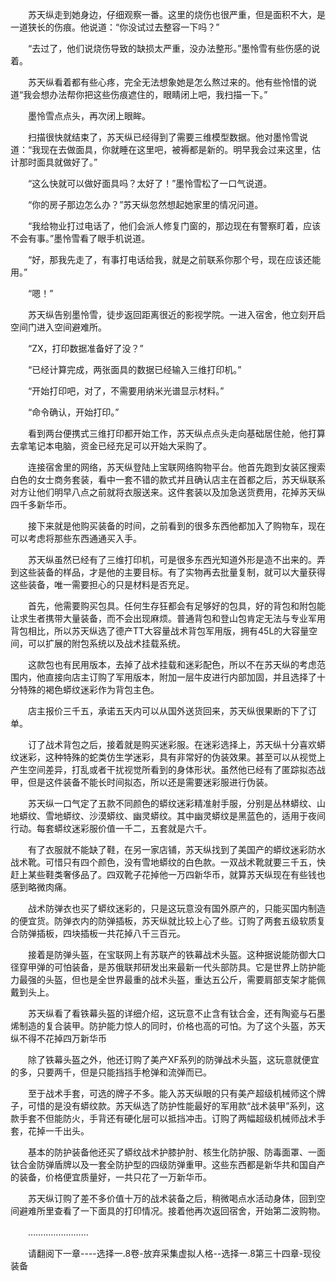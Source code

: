 <div class="read-content j_readContent" id="">
                <p>　　苏天纵走到她身边，仔细观察一番。这里的烧伤也很严重，但是面积不大，是一道狭长的伤痕。他说道：“你没试过去整容一下吗？”<p>　　“去过了，他们说烧伤导致的缺损太严重，没办法整形。”墨怜雪有些伤感的说着。<p>　　苏天纵看着都有些心疼，完全无法想象她是怎么熬过来的。他有些怜惜的说道“我会想办法帮你把这些伤痕遮住的，眼睛闭上吧，我扫描一下。”<p>　　墨怜雪点点头，再次闭上眼眸。<p>　　扫描很快就结束了，苏天纵已经得到了需要三维模型数据。他对墨怜雪说道：“我现在去做面具，你就睡在这里吧，被褥都是新的。明早我会过来这里，估计那时面具就做好了。”<p>　　“这么快就可以做好面具吗？太好了！”墨怜雪松了一口气说道。<p>　　“你的房子那边怎么办？”苏天纵忽然想起她家里的情况问道。<p>　　“我给物业打过电话了，他们会派人修复门窗的，那边现在有警察盯着，应该不会有事。”墨怜雪看了眼手机说道。<p>　　“好，那我先走了，有事打电话给我，就是之前联系你那个号，现在应该还能用。”<p>　　“嗯！”<p>　　苏天纵告别墨怜雪，徒步返回距离很近的影视学院。一进入宿舍，他立刻开启空间门进入空间避难所。<p>　　“ZX，打印数据准备好了没？”<p>　　“已经计算完成，两张面具的数据已经输入三维打印机。”<p>　　“开始打印吧，对了，不需要用纳米光谱显示材料。”<p>　　“命令确认，开始打印。”<p>　　看到两台便携式三维打印都开始工作，苏天纵点点头走向基础居住舱，他打算去拿笔记本电脑，资金已经充足可以开始大采购了。<p>　　连接宿舍里的网络，苏天纵登陆上宝联网络购物平台。他首先跑到女装区搜索白色的女士商务套装，看中一套不错的款式并且确认店主在首都之后，苏天纵联系对方让他们明早八点之前就将衣服送来。这件套装以及加急送货费用，花掉苏天纵四千多新华币。<p>　　接下来就是他购买装备的时间，之前看到的很多东西他都加入了购物车，现在可以考虑将那些东西通通买入手。<p>　　苏天纵虽然已经有了三维打印机，可是很多东西光知道外形是造不出来的。弄到这些装备的样品，才是他的主要目标。有了实物再去批量复制，就可以大量获得这些装备，唯一需要担心的只是材料是否充足。<p>　　首先，他需要购买包具。任何生存狂都会有足够好的包具，好的背包和附包能让求生者携带大量装备，而不会出现麻烦。普通背包和登山包肯定无法与专业军用背包相比，所以苏天纵选了德产TT大容量战术背包军用版，拥有45L的大容量空间，可以扩展的附包系统以及战术挂载系统。<p>　　这款包也有民用版本，去掉了战术挂载和迷彩配色，所以不在苏天纵的考虑范围内，他直接向店主订购了军用版本，附加一层牛皮进行内部加固，并且选择了十分特殊的褐色蟒纹迷彩作为背包主色。<p>　　店主报价三千五，承诺五天内可以从国外送货回来，苏天纵很果断的下了订单。<p>　　订了战术背包之后，接着就是购买迷彩服。在迷彩选择上，苏天纵十分喜欢蟒纹迷彩，这种特殊的蛇类仿生学迷彩，具有非常好的伪装效果。甚至可以从视觉上产生空间差异，打乱或者干扰视觉所看到的身体形状。虽然他已经有了匿踪拟态战甲，但是这件装备不能长时间拟态，所以还是需要迷彩服进行伪装。<p>　　苏天纵一口气定了五款不同颜色的蟒纹迷彩精准射手服，分别是丛林蟒纹、山地蟒纹、雪地蟒纹、沙漠蟒纹、幽灵蟒纹。其中幽灵蟒纹是黑蓝色的，适用于夜间行动。每套蟒纹迷彩服价值一千二，五套就是六千。<p>　　有了衣服就不能缺了鞋，在另一家店铺，苏天纵找到了美国产的蟒纹迷彩防水战术靴。可惜只有四个颜色，没有雪地蟒纹的白色款。一双战术靴就要三千五，快赶上某些鞋类奢侈品了。四双靴子花掉他一万四新华币，就算苏天纵现在有些钱也感到略微肉痛。<p>　　战术防弹衣也买了蟒纹迷彩的，只是这玩意没有国外原产的，只能买国内制造的便宜货。防弹衣内的防弹插板，苏天纵就比较上心了些。订购了两套五级软质复合防弹插板，四块插板一共花掉八千三百元。<p>　　接着是防弹头盔，在宝联网上有苏联产的铁幕战术头盔。这种据说能防御大口径穿甲弹的可怕装备，是苏俄联邦研发出来最新一代头部防具。它是世界上防护能力最强的头盔，但也是全世界最重的战术头盔，重达五公斤，需要肩部支架才能佩戴到头上。<p>　　苏天纵看了看铁幕头盔的详细介绍，这玩意不止含有钛合金，还有陶瓷与石墨烯制造的复合装甲。防护能力惊人的同时，价格也高的可怕。为了这个头盔，苏天纵不得不花掉四万新华币<p>　　除了铁幕头盔之外，他还订购了美产XF系列的防弹战术头盔，这玩意就便宜的多，只要两千，但是只能挡挡手枪弹和流弹而已。<p>　　至于战术手套，可选的牌子不多。能入苏天纵眼的只有美产超级机械师这个牌子，可惜的是没有蟒纹款。苏天纵选了防护性能最好的军用款“战术装甲”系列，这款手套不但能防火，手背还有硬化层可以抵挡冲击。订购了两幅超级机械师战术手套，花掉一千出头。<p>　　基本的防护装备他还买了蟒纹战术护膝护肘、核生化防护服、防毒面罩、一面钛合金防弹盾牌以及一套全防护型的四级防弹重甲。这些东西都是新华共和国自产的装备，价格便宜质量好，一共只花了一万新华币。<p>　　苏天纵订购了差不多价值十万的战术装备之后，稍微喝点水活动身体，回到空间避难所里查看了一下面具的打印情况。接着他再次返回宿舍，开始第二波购物。<p>　　……………………<p>　　请翻阅下一章----选择一.8卷-放弃采集虚拟人格--选择一.8第三十四章-现役装备<p> 
            </div>